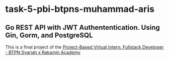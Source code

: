 # task-5-pbi-btpns-muhammad-aris

## Go REST API with JWT Authententication. Using Gin, Gorm, and PostgreSQL

This is a final project of the [Project-Based Virtual Intern: Fullstack Developer - BTPN Syariah x Rakamin Academy](https://www.rakamin.com/about-project-based-internship)
